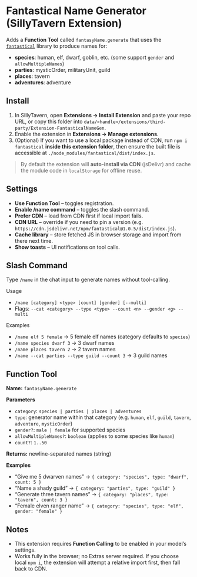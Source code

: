 # Fantastical Name Generator (SillyTavern Extension)

Adds a **Function Tool** called `fantasyName.generate` that uses the [`fantastical`](https://github.com/seiyria/fantastical) library to produce names for:
- **species**: human, elf, dwarf, goblin, etc. (some support `gender` and `allowMultipleNames`)
- **parties**: mysticOrder, militaryUnit, guild
- **places**: tavern
- **adventures**: adventure

## Install
1. In SillyTavern, open **Extensions → Install Extension** and paste your repo URL, or copy this folder into `data/<handle>/extensions/third-party/Extension-FantasticalNameGen`.
2. Enable the extension in **Extensions → Manage extensions**.
3. (Optional) If you want to use a local package instead of CDN, run `npm i fantastical` **inside this extension folder**, then ensure the built file is accessible at `./node_modules/fantastical/dist/index.js`.

> By default the extension will **auto-install via CDN** (jsDelivr) and cache the module code in `localStorage` for offline reuse.

## Settings
- **Use Function Tool** – toggles registration.
- **Enable /name command** – toggles the slash command.
- **Prefer CDN** – load from CDN first if local import fails.
- **CDN URL** – override if you need to pin a version (e.g. `https://cdn.jsdelivr.net/npm/fantastical@1.0.5/dist/index.js`).
- **Cache library** – store fetched JS in browser storage and import from there next time.
- **Show toasts** – UI notifications on tool calls.

## Slash Command
Type `/name` in the chat input to generate names without tool-calling.

Usage
- `/name [category] <type> [count] [gender] [--multi]`
- Flags: `--cat <category> --type <type> --count <n> --gender <g> --multi`

Examples
- `/name elf 5 female` → 5 female elf names (category defaults to `species`)
- `/name species dwarf 3` → 3 dwarf names
- `/name places tavern 2` → 2 tavern names
- `/name --cat parties --type guild --count 3` → 3 guild names

## Function Tool
**Name:** `fantasyName.generate`

**Parameters**
- `category`: `species | parties | places | adventures`
- `type`: generator name within that category (e.g. `human`, `elf`, `guild`, `tavern`, `adventure`, `mysticOrder`)
- `gender?`: `male | female` for supported species
- `allowMultipleNames?`: `boolean` (applies to some species like `human`)
- `count?`: `1..50`

**Returns:** newline-separated names (string)

**Examples**
- “Give me 5 dwarven names” → `{ category: "species", type: "dwarf", count: 5 }`
- “Name a shady guild” → `{ category: "parties", type: "guild" }`
- “Generate three tavern names” → `{ category: "places", type: "tavern", count: 3 }`
- “Female elven ranger name” → `{ category: "species", type: "elf", gender: "female" }`

## Notes
- This extension requires **Function Calling** to be enabled in your model’s settings.
- Works fully in the browser; no Extras server required. If you choose local `npm i`, the extension will attempt a relative import first, then fall back to CDN.
